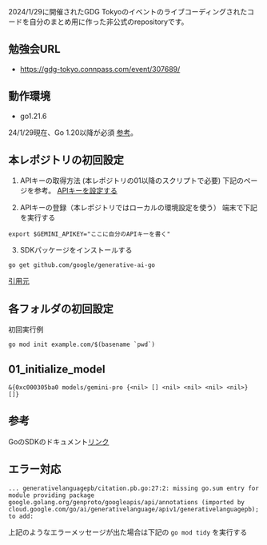 2024/1/29に開催されたGDG Tokyoのイベントのライブコーディングされたコードを自分のまとめ用に作った非公式のrepositoryです。

## 勉強会URL
- https://gdg-tokyo.connpass.com/event/307689/

## 動作環境
- go1.21.6

24/1/29現在、Go 1.20以降が必須 [参考](https://ai.google.dev/tutorials/go_quickstart?hl=ja#prerequisites)。

## 本レポジトリの初回設定
1. APIキーの取得方法 (本レポジトリの01以降のスクリプトで必要)
下記のページを参考。
[APIキーを設定する](https://ai.google.dev/tutorials/go_quickstart?hl=ja#set-up-api-key)

2. APIキーの登録（本レポジトリではローカルの環境設定を使う）
端末で下記を実行する
```
export $GEMINI_APIKEY="ここに自分のAPIキーを書く"
```

3. SDKパッケージをインストールする
```
go get github.com/google/generative-ai-go
```
[引用元](https://ai.google.dev/tutorials/go_quickstart?hl=ja#add-sdk)


## 各フォルダの初回設定
初回実行例
```
go mod init example.com/$(basename `pwd`)
```

## 01_initialize_model
```
&{0xc000305ba0 models/gemini-pro {<nil> [] <nil> <nil> <nil> <nil>} []}
```

## 参考
GoのSDKのドキュメント[リンク](https://pkg.go.dev/github.com/google/generative-ai-go#section-readme)


## エラー対応
```
... generativelanguagepb/citation.pb.go:27:2: missing go.sum entry for module providing package google.golang.org/genproto/googleapis/api/annotations (imported by cloud.google.com/go/ai/generativelanguage/apiv1/generativelanguagepb); to add:
```
上記のようなエラーメッセージが出た場合は下記の `go mod tidy` を実行する
